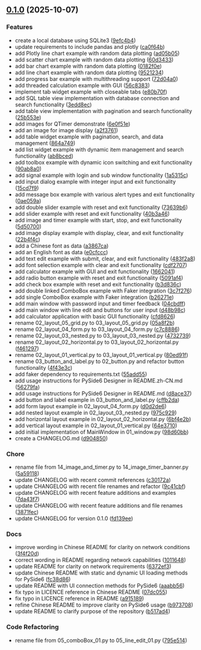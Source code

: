 <!-- insertion marker -->
<a name="0.1.0"></a>

## [0.1.0](https://github.com///compare/bd945dcb49189889f8a9e588a58d1de5fd2b36a5...0.1.0) (2025-10-07)

### Features

- create a local database using SQLite3 ([9efc4b4](https://github.com///commit/9efc4b4a4b9ea3a382aefede5009af817b025c21))
- update requirements to include pandas and plotly ([ca0f64b](https://github.com///commit/ca0f64b82649b8bcb4df52545e821564cbd23740))
- add Plotly line chart example with random data plotting ([ad05b05](https://github.com///commit/ad05b05c499b4cee12fa9a8023df22210c4d305c))
- add scatter chart example with random data plotting ([60d3433](https://github.com///commit/60d34334195371204e14622b5e4107b0792be07d))
- add bar chart example with random data plotting ([0182f0e](https://github.com///commit/0182f0e94260ac0e8e03b4fd2c129371b785a8f6))
- add line chart example with random data plotting ([9521234](https://github.com///commit/952123479d331ffe8ecd318971272dadcd34a799))
- add progress bar example with multithreading support ([72d04a0](https://github.com///commit/72d04a03316a4576039c57ff45586d54b79c10ba))
- add threaded calculation example with GUI ([56c8383](https://github.com///commit/56c8383df67b0e355ce7662bd8f7aebc66355a19))
- implement tab widget example with closeable tabs ([e80b70f](https://github.com///commit/e80b70fc1549ba87f65c25a5b96c39510b16ebc4))
- add SQL table view implementation with database connection and search functionality ([3edd8ec](https://github.com///commit/3edd8ecdef517ebefc88fdeb2ef4bac3ea7f8057))
- add table view implementation with pagination and search functionality ([25b553e](https://github.com///commit/25b553e67b6a50dbcfc1f2fcb12b10b57bc43561))
- add images for QTimer demonstrate ([6e0f51e](https://github.com///commit/6e0f51e6bd9ad7b2914b9eb41b5a108890fa6101))
- add an image for image display ([a2f3761](https://github.com///commit/a2f376163f5c5facb88e8f72a6b4d28d1f3ea4f2))
- add table widget example with pagination, search, and data management ([864a749](https://github.com///commit/864a7496630fd079688a42a180631ee5f07890c5))
- add list widget example with dynamic item management and search functionality ([ab8bced](https://github.com///commit/ab8bced56ae92524c770e15691e53aed22893afc))
- add toolbox example with dynamic icon switching and exit functionality ([90ab8a0](https://github.com///commit/90ab8a0a497b182b808d69c7f4c218ff0df7d04d))
- add signal example with login and sub window functionality ([1a5315c](https://github.com///commit/1a5315c5380c7a95e287fdf35ee229a365a18ed2))
- add input dialog example with integer input and exit functionality ([15cd7f9](https://github.com///commit/15cd7f906e11457ee872e5adecbcee8ea84556c0))
- add message box example with various alert types and exit functionality ([0ae059a](https://github.com///commit/0ae059a2f8b8f31b077454bb8ef5543826caba83))
- add double slider example with reset and exit functionality ([73639b6](https://github.com///commit/73639b6eb684be67aec62bf1524ca6779233bb17))
- add slider example with reset and exit functionality ([40b3a46](https://github.com///commit/40b3a460f80a6575e45f2315cc18539099937b60))
- add image and timer example with start, stop, and exit functionality ([5d50700](https://github.com///commit/5d50700e6aca4a0350896589db13f13367681cdf))
- add image display example with display, clear, and exit functionality ([22b4f4c](https://github.com///commit/22b4f4c9f559b4f6df96509e79afbc9134ceb46c))
- add a Chinese font as data ([a3867ca](https://github.com///commit/a3867ca8e0c0c6dda854e73693ffa5869df970ca))
- add an English font as data ([e0cfccc](https://github.com///commit/e0cfccc29c1a72329f73102b1ec14f4482985297))
- add text edit example with submit, clear, and exit functionality ([483f2a8](https://github.com///commit/483f2a8504d7e0ad85eac3673313f777598a6c34))
- add font selection example with clear and exit functionality ([cdf2707](https://github.com///commit/cdf2707fccce7cca69308e250adfdd0be3db3313))
- add calculator example with GUI and exit functionality ([1662041](https://github.com///commit/1662041f460d723de0c5e9d6dc15d6e3e742a195))
- add radio button example with reset and exit functionality ([5091af4](https://github.com///commit/5091af4c9761aaa24469f92d8d22b567a8a4056a))
- add check box example with reset and exit functionality ([b3d836c](https://github.com///commit/b3d836cbc80da5e294296f0bde1143a3d874b251))
- add double linked ComboBox example with Faker integration ([3c7f276](https://github.com///commit/3c7f27636cf7158e860f28c25231a997a30fc375))
- add single ComboBox example with Faker integration ([b26271e](https://github.com///commit/b26271e5f45190e5a3952a4124b8a12bad61fe7f))
- add main window with password input and timer feedback ([04cbdff](https://github.com///commit/04cbdff83aebf6f5ed9215f7ef89f9158a00f441))
- add main window with line edit and buttons for user input ([d48b98c](https://github.com///commit/d48b98c95a86c754140a07ac62b40f556921d959))
- add calculator application with basic GUI functionality ([cfd8626](https://github.com///commit/cfd8626f43c437f3abc8ac41281cfdcf040bf30e))
- rename 02_layout_05_grid.py to 03_layout_05_grid.py ([05a8f2b](https://github.com///commit/05a8f2b2871cc1f732e4d5c093d9f39d8f2404ad))
- rename 02_layout_04_form.py to 03_layout_04_form.py ([c7c8886](https://github.com///commit/c7c8886eba3a8b466337f19d5cd9f7230585317b))
- rename 02_layout_03_nested.py to 03_layout_03_nested.py ([4732739](https://github.com///commit/47327393ee9577e73aaab876f10e7dd3a87571e8))
- rename 02_layout_02_horizontal.py to 03_layout_02_horizontal.py ([f461297](https://github.com///commit/f461297510cc73c4e0a5b5960c265705f524ecee))
- rename 02_layout_01_vertical.py to 03_layout_01_vertical.py ([80ed91f](https://github.com///commit/80ed91f8fdf0245fc1958a64ce126eec0199a5ea))
- rename 03_button_and_label.py to 02_button.py and refactor button functionality ([4f43e3c](https://github.com///commit/4f43e3cf4f680680bd99b51777fc718392af0fd3))
- add faker dependency to requirements.txt ([55add55](https://github.com///commit/55add55440f3625b7002949577d36628479fe8da))
- add usage instructions for PySide6 Designer in README.zh-CN.md ([56279fa](https://github.com///commit/56279faead48f97615e0a08b296f3edcbd970d99))
- add usage instructions for PySide6 Designer in README.md ([d8ace37](https://github.com///commit/d8ace379bd82e7a7c22dc67ebc63719628e7f9b6))
- add button and label example in 03_button_and_label.py ([cffb2da](https://github.com///commit/cffb2da7ff97a3aec61cb1873db897fb93cf686d))
- add form layout example in 02_layout_04_form.py ([d0d2de6](https://github.com///commit/d0d2de649a4642df33ef06245f0cdcbe748c7ca8))
- add nested layout example in 02_layout_03_nested.py ([975c929](https://github.com///commit/975c9295e880673f789de15e92d89ec56a0a6a9d))
- add horizontal layout example in 02_layout_02_horizontal.py ([6bf4e2b](https://github.com///commit/6bf4e2b71f51a9851bf1111f6253daf48ce40483))
- add vertical layout example in 02_layout_01_vertical.py ([64e3710](https://github.com///commit/64e371022472d0371af093c76dce1c8815455269))
- add initial implementation of MainWindow in 01_window.py ([98d60bb](https://github.com///commit/98d60bb167ffafaacd40c43036342a9ad4594b34))
- create a CHANGELOG.md ([d904850](https://github.com///commit/d9048503695f15d3a102db9307d87bfc77ae0ae7))

### Chore

- rename file from 14_image_and_timer.py to 14_image_timer_banner.py ([5a59118](https://github.com///commit/5a59118a80b9fdd2440b3f2b7093dc66025ff948))
- update CHANGELOG with recent commit references ([c30172a](https://github.com///commit/c30172a4d4c0797152f079aa77da3b69aeced903))
- update CHANGELOG with recent file renames and refactor ([9c41cbf](https://github.com///commit/9c41cbfc2d72107ff60568a3e0fdfa05f449c481))
- update CHANGELOG with recent feature additions and examples ([7da43f7](https://github.com///commit/7da43f77358f13cbc425b0ff15bc1c09a6c98daf))
- update CHANGELOG with recent feature additions and file renames ([3871fec](https://github.com///commit/3871fec3aeb3b675f9eb7538b12ba471a9746a01))
- update CHANGELOG for version 0.1.0 ([fd139ee](https://github.com///commit/fd139eeda57a3a4d2ec26a12b95709c6322ea1f1))

### Docs

- improve wording in Chinese README for clarity on network conditions ([3f4f20d](https://github.com///commit/3f4f20d0d0287c31e16e5055bbee4b28407d1081))
- correct wording in README regarding network capabilities ([1011648](https://github.com///commit/10116489601bbba3ca4f472ff876643cb72b1672))
- update README for clarity on network requirements ([6372ef3](https://github.com///commit/6372ef3bef693c669a3bf625b86716bc078f67b7))
- update Chinese README with static and dynamic UI loading methods for PySide6 ([fc38d86](https://github.com///commit/fc38d864057ef3db14cee2e0b4ed6a7ea2614e3b))
- update README with UI connection methods for PySide6 ([aaabb56](https://github.com///commit/aaabb563d03e9a49601f6dc3a588a669a0dd9205))
- fix typo in LICENCE reference in Chinese README ([07dc055](https://github.com///commit/07dc055c5f96c485eaf67d07902cc0d7087c3154))
- fix typo in LICENCE reference in README ([a915189](https://github.com///commit/a915189613a9268246ae3ba23b7ff12ea01d4d4c))
- refine Chinese README to improve clarity on PySide6 usage ([b973708](https://github.com///commit/b973708e132cd165e4c18d6e2a5d32c67d79e53c))
- update README to clarify purpose of the repository ([b517ad4](https://github.com///commit/b517ad4759f3abac007e788380b90bc3f7c5be62))

### Code Refactoring

- rename file from 05_comboBox_01.py to 05_line_edit_01.py ([795e514](https://github.com///commit/795e514201600f111558fd87d8088d406fa826e0))

